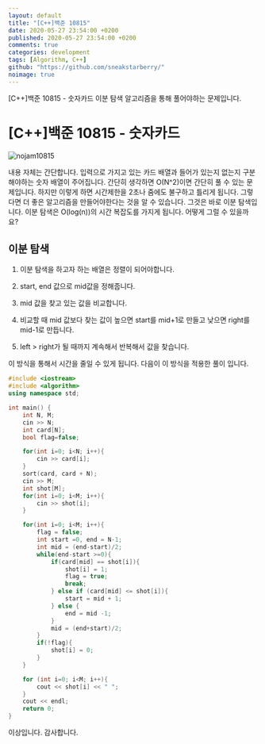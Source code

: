 ```yaml
---
layout: default
title: "[C++]백준 10815"
date: 2020-05-27 23:54:00 +0200
published: 2020-05-27 23:54:00 +0200
comments: true
categories: development
tags: [Algorithm, C++]
github: "https://github.com/sneakstarberry/"
noimage: true
---
```

[C++]백준 10815 - 숫자카드
이분 탐색 알고리즘을 통해 풀어야하는 문제입니다.


<!--more-->

# [C++]백준 10815 - 숫자카드
<img src = "/assets/images{{page.id}}/problem.JPG" alt = "nojam10815" class = "img-responsive">

 내용 자체는 간단합니다. 입력으로 가지고 있는 카드 배열과 들어가 있는지 없는지 구분해야하는 숫자 배열이 주어집니다. 간단히 생각하면 O(N^2)이면 간단히 풀 수 있는 문제입니다. 하지만 이렇게 하면 시간제한을 2초나 줌에도 불구하고 틀리게 됩니다. 그렇다면 더 좋은 알고리즘을 만들어야한다는 것을 알 수 있습니다. 
 그것은 바로 이분 탐색입니다. 이분 탐색은 O(log(n))의 시간 복잡도를 가지게 됩니다. 어떻게 그럴 수 있을까요?

이분 탐색
----------

 1. 이분 탐색을 하고자 하는 배열은 정렬이 되어야합니다.

 2. start, end 값으로 mid값을 정해줍니다.

 3. mid 값을 찾고 있는 값을 비교합니다.
 
 4. 비교할 때 mid 값보다 찾는 값이 높으면 start를 mid+1로 만들고 낮으면 right를 mid-1로 만듭니다.

 5. left > right가 될 때까지 계속해서 반복해서 값을 찾습니다.

 이 방식을 통해서 시간을 줄일 수 있게 됩니다. 다음이 이 방식을 적용한 풀이 입니다.
 
```c++
#include <iostream>
#include <algorithm>
using namespace std;

int main() {
    int N, M;
    cin >> N;
    int card[N];
    bool flag=false;

    for(int i=0; i<N; i++){
        cin >> card[i];
    }
    sort(card, card + N);
    cin >> M;
    int shot[M];
    for(int i=0; i<M; i++){
        cin >> shot[i];
    }

    for(int i=0; i<M; i++){
        flag = false;
        int start =0, end = N-1;
        int mid = (end-start)/2;
        while(end-start >=0){
            if(card[mid] == shot[i]){
                shot[i] = 1;
                flag = true;
                break;
            } else if (card[mid] <= shot[i]){
                start = mid + 1;
            } else {
                end = mid -1;
            }
            mid = (end+start)/2;
        }
        if(!flag){
            shot[i] = 0;
        }
    }

    for (int i=0; i<M; i++){
        cout << shot[i] << " ";
    }
    cout << endl;
    return 0;
}
```

이상입니다. 감사합니다.